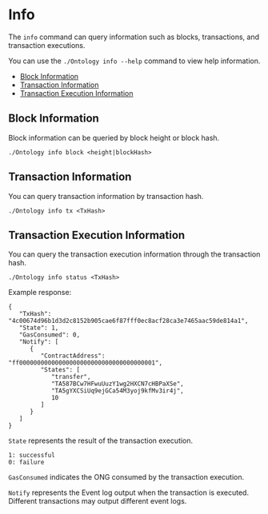 # Info

The `info` command can query information such as blocks, transactions, and transaction executions.

You can use the `./Ontology info --help` command to view help information.

* [Block Information](#query-block-information)
* [Transaction Information](#query-transaction-information)
* [Transaction Execution Information](#query-transaction-execution-information)


## Block Information
Block information can be queried by block height or block hash.

```
./Ontology info block <height|blockHash>
```

## Transaction Information
You can query transaction information by transaction hash.

```
./Ontology info tx <TxHash>
```

## Transaction Execution Information
You can query the transaction execution information through the transaction hash.

```
./Ontology info status <TxHash>
```
Example response:

```
{
   "TxHash": "4c00674d96b1d3d2c8152b905cae6f87fff0ec8acf28ca3e7465aac59de814a1",
   "State": 1,
   "GasConsumed": 0,
   "Notify": [
      {
         "ContractAddress": "ff00000000000000000000000000000000000001",
         "States": [
            "transfer",
            "TA587BCw7HFwuUuzY1wg2HXCN7cHBPaXSe",
            "TA5gYXCSiUq9ejGCa54M3yoj9kfMv3ir4j",
            10
         ]
      }
   ]
}
```

`State` represents the result of the transaction execution.

	1: successful
	0: failure

`GasConsumed` indicates the ONG consumed by the transaction execution.

`Notify` represents the Event log output when the transaction is executed. Different transactions may output different event logs.
